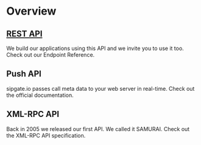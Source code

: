 # Overview

## [REST API](rest-api/REST-API.md)

We build our applications using this API and we invite you to use it too. Check out our Endpoint Reference.

## Push API

sipgate.io passes call meta data to your web server in real-time. Check out the official documentation.

## XML-RPC API

Back in 2005 we released our first API. We called it SAMURAI. Check out the XML-RPC API specification.
